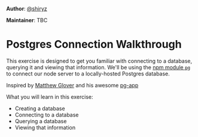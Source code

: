 **Author**: [@shiryz](https://github.com/shiryz)  

**Maintainer**: TBC

# Postgres Connection Walkthrough

This exercise is designed to get you familiar with connecting to a database, querying it and viewing that information.
We'll be using the [npm module `pg`](https://www.npmjs.com/package/pg) to connect our node server to a locally-hosted Postgres database.

Inspired by [Matthew Glover](https://github.com/matthewglover) and his awesome [pg-app](https://github.com/matthewglover/pg-app/)

What you will learn in this exercise:
- Creating a database
- Connecting to a database
- Querying a database
- Viewing that information
